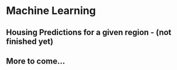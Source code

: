 # Machine Learning
  ## Housing Predictions for a given region - (not finished yet)
  ## More to come...
